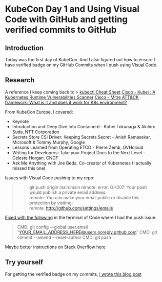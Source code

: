 # KubeCon Day 1 and Using Visual Code with GitHub and getting verified commits to GitHub

## Introduction
Today was the first day of KubeCon. And I also figured out how to ensure I have verified badge on my GitHub Commits when I push using Visual Code.

## Research

A reference I keep coming back to > [kubectl Cheat Sheet](https://kubernetes.io/docs/reference/kubectl/cheatsheet/)
[Cisco - Kubei : A Kubernetes Runtime Vulnerabilities Scanner](https://www.ciscotechblog.com/blog/kubernetes-runtime-vulnerabilities-scanner-launch/?ccid=cc002449)
[Cisco - Mitre ATT&CK framework: What is it and does it work for K8s environment? ](https://www.ciscotechblog.com/blog/mitre-attck-framework-what-is-it-and-does-it-work-for-k8s-environment/?ccid=cc002449)

From KubeCon Europe, I covered:
- Keynote
- Introduction and Deep Dive Into Containerd - Kohei Tokunaga & Akihiro Suda, NTT Corporation
- Secrets Store CSI Driver: Keeping Secrets Secret - Anish Ramasekar, Microsoft & Tommy Murphy, Google
- Lessons Learned from Operating ETCD - Pierre Zemb, OVHcloud
- Writing for Developers: Take your Project Docs to the Next Level - Celeste Horgan, CNCF
- Ask Me Anything with Joe Beda, Co-creator of Kubernetes (I actually missed this one)

Issues with Visual Code pushing to my repo: 
> > git push origin main:main
> remote: error: GH007: Your push would publish a private email address.        
> remote: You can make your email public or disable this protection by visiting:        
> remote: http://github.com/settings/emails        

[Fixed with the following](https://github.community/t/push-declined-due-to-email-privacy-restrictions/990/5) in the terminal of Code where I had the push issue:
> CMD: git config --global user.email “YOUR_EMAIL_ADDRESS_HERE@users.noreply.github.com”
> CMD: git commit --amend --reset-author
> CMD: git push

Maybe better instructions on [Stack Overflow here](https://stackoverflow.com/a/51097104)
## Try yourself

For getting the verified badge on my commits, [I wrote this blog post](https://veducate.co.uk/github-verified-code/)